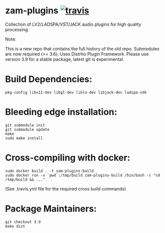 zam-plugins [![travis](https://travis-ci.org/zamaudio/zam-plugins.svg?branch=master)](https://travis-ci.org/zamaudio/zam-plugins)
===========

Collection of LV2/LADSPA/VST/JACK audio plugins for high quality processing

Note:

This is a new repo that contains the full history of the old repo.
Submodules are now required (>= 3.6).
Uses Distrho Plugin Framework.
Please use version 3.9 for a stable package, latest git is experimental.

Build Dependencies:
===================

	pkg-config libx11-dev libgl-dev liblo-dev libjack-dev ladspa-sdk


Bleeding edge installation:
===========================

	git submodule init
	git submodule update
	make
	sudo make install


Cross-compiling with docker:
============================

	sudo docker build . -t zam-plugins-build
	sudo docker run -v `pwd`:/tmp/build zam-plugins-build /bin/bash -c "cd /tmp/build && ..."

(See .travis.yml file for the required cross build commands)


Package Maintainers:
====================

	git checkout 3.9
	make dist
